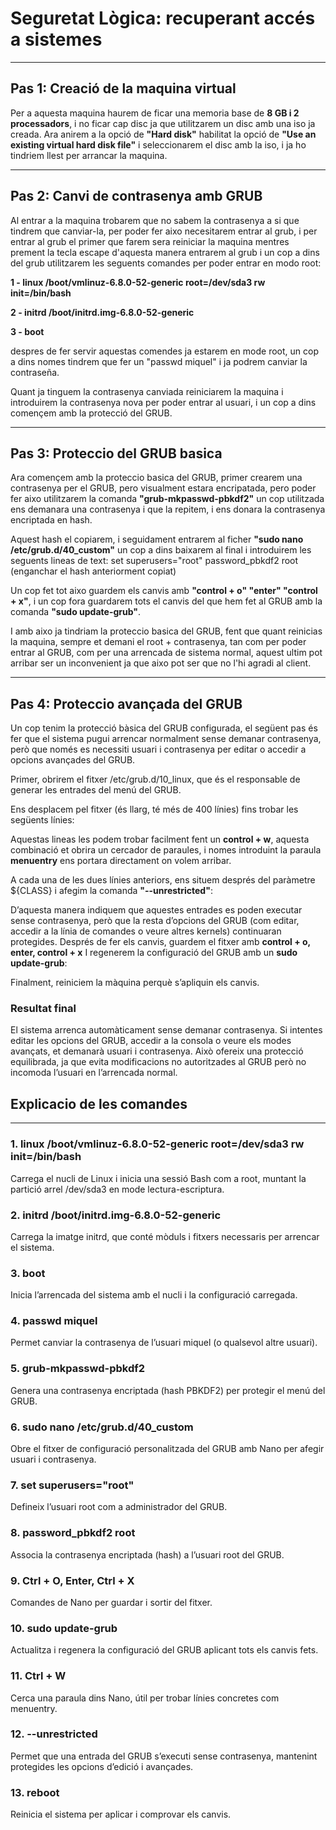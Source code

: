 # Seguretat Lògica: recuperant accés a sistemes
---

## Pas 1: Creació de la maquina virtual 

Per a aquesta maquina haurem de ficar una memoria base de **8 GB i 2 processadors**, i no ficar cap disc ja que utilitzarem un disc amb una iso ja creada. Ara anirem a la opció de **"Hard disk"**
habilitat la opció de **"Use an existing virtual hard disk file"** i seleccionarem el disc amb la iso, i ja ho tindriem llest per arrancar la maquina.

---

## Pas 2: Canvi de contrasenya amb GRUB

Al entrar a la maquina trobarem que no sabem la contrasenya a si que tindrem que canviar-la, per poder fer aixo necesitarem entrar al grub, i per entrar al grub el primer que farem sera reiniciar la maquina mentres prement la tecla escape d'aquesta manera entrarem al grub i un cop a dins del grub utilitzarem les seguents comandes per poder entrar en modo root:

**1 - linux /boot/vmlinuz-6.8.0-52-generic root=/dev/sda3 rw init=/bin/bash**

**2 - initrd /boot/initrd.img-6.8.0-52-generic**

**3 - boot**

despres de fer servir aquestas comendes ja estarem en mode root, un cop a dins nomes tindrem que fer un "passwd miquel" i ja podrem canviar la contraseña.

Quant ja tinguem la contrasenya canviada reiniciarem la maquina i introduirem la contrasenya nova per poder entrar al usuari, i un cop a dins començem amb la protecció del GRUB.

---

## Pas 3: Proteccio del GRUB basica

Ara començem amb la proteccio basica del GRUB, primer crearem una contrasenya per el GRUB, pero visualment estara encripatada, pero poder fer aixo utilitzarem la comanda **"grub-mkpasswd-pbkdf2"** un cop utilitzada ens demanara una contrasenya i que la repitem, i ens donara la contrasenya encriptada en hash.

Aquest hash el copiarem, i seguidament entrarem al ficher **"sudo nano /etc/grub.d/40_custom"** un cop a dins baixarem al final i introduirem les seguents lineas de text:
set superusers="root"
password_pbkdf2 root (enganchar el hash anteriorment copiat)


Un cop fet tot aixo guardem els canvis amb **"control + o" "enter" "control + x"**, i un cop fora guardarem tots el canvis del que hem fet al GRUB amb la comanda **"sudo update-grub"**.

I amb aixo ja tindriam la proteccio basica del GRUB, fent que quant reinicias la maquina, sempre et demani el root + contrasenya, tan com per poder entrar al GRUB, com per una arrencada de sistema normal, aquest ultim pot arribar ser un inconvenient ja que aixo pot ser que no l'hi agradi al client.

---

## Pas 4: Proteccio avançada del GRUB 

Un cop tenim la protecció bàsica del GRUB configurada, el següent pas és fer que el sistema pugui arrencar normalment sense demanar contrasenya, però que només es necessiti usuari i contrasenya per editar o accedir a opcions avançades del GRUB.

Primer, obrirem el fitxer /etc/grub.d/10_linux, que és el responsable de generar les entrades del menú del GRUB.

Ens desplacem pel fitxer (és llarg, té més de 400 línies) fins trobar les següents línies:

Aquestas lineas les podem trobar facilment fent un **control + w**, aquesta combinació et obrira un cercador de paraules, i nomes introduint la paraula **menuentry** ens portara directament on volem arribar.

A cada una de les dues línies anteriors, ens situem després del paràmetre ${CLASS} i afegim la comanda **"--unrestricted"**:

D’aquesta manera indiquem que aquestes entrades es poden executar sense contrasenya, però que la resta d’opcions del GRUB (com editar, accedir a la línia de comandes o veure altres kernels) continuaran protegides.
Després de fer els canvis, guardem el fitxer amb **control + o, enter, control + x**
I regenerem la configuració del GRUB amb un **sudo update-grub**:

Finalment, reiniciem la màquina perquè s’apliquin els canvis.

### Resultat final
El sistema arrenca automàticament sense demanar contrasenya.
Si intentes editar les opcions del GRUB, accedir a la consola o veure els modes avançats, et demanarà usuari i contrasenya.
Això ofereix una protecció equilibrada, ja que evita modificacions no autoritzades al GRUB però no incomoda l’usuari en l’arrencada normal.


## Explicacio de les comandes

---

### 1. linux /boot/vmlinuz-6.8.0-52-generic root=/dev/sda3 rw init=/bin/bash

Carrega el nucli de Linux i inicia una sessió Bash com a root, muntant la partició arrel /dev/sda3 en mode lectura-escriptura.

### 2. initrd /boot/initrd.img-6.8.0-52-generic

Carrega la imatge initrd, que conté mòduls i fitxers necessaris per arrencar el sistema.

### 3. boot

Inicia l’arrencada del sistema amb el nucli i la configuració carregada.

### 4. passwd miquel

Permet canviar la contrasenya de l’usuari miquel (o qualsevol altre usuari).

### 5. grub-mkpasswd-pbkdf2

Genera una contrasenya encriptada (hash PBKDF2) per protegir el menú del GRUB.

### 6. sudo nano /etc/grub.d/40_custom

Obre el fitxer de configuració personalitzada del GRUB amb Nano per afegir usuari i contrasenya.

### 7. set superusers="root"

Defineix l’usuari root com a administrador del GRUB.

### 8. password_pbkdf2 root <hash>

Associa la contrasenya encriptada (hash) a l’usuari root del GRUB.

### 9. Ctrl + O, Enter, Ctrl + X

Comandes de Nano per guardar i sortir del fitxer.

### 10. sudo update-grub

Actualitza i regenera la configuració del GRUB aplicant tots els canvis fets.

### 11. Ctrl + W

Cerca una paraula dins Nano, útil per trobar línies concretes com menuentry.

### 12. --unrestricted

Permet que una entrada del GRUB s’executi sense contrasenya, mantenint protegides les opcions d’edició i avançades.

### 13. reboot

Reinicia el sistema per aplicar i comprovar els canvis.





